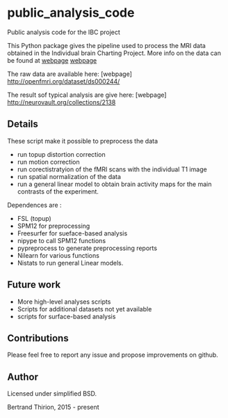 # public_analysis_code
Public analysis code for the IBC project

This Python package gives the pipeline used to process the MRI data obtained in
the Individual brain Charting Project. More info on the data can be found at
[webpage](http://github.com/hbp-brain-charting/public_protocols)
[webpage](http://project.inria.fr/IBC/)

The raw data are available here:
[webpage] http://openfmri.org/dataset/ds000244/

The result sof typical analysis are give here:
[webpage] http://neurovault.org/collections/2138

## Details

These script make it possible to preprocess the data
* run topup distortion correction
* run motion correction
* run corectistratyion of the fMRI scans with the individual T1 image
* run spatial normalization of the data
* run a general linear model to obtain brain activity maps for the main contrasts of the experiment.

Dependences are :
* FSL (topup)
* SPM12 for preprocessing
* Freesurfer for sueface-based analysis
* nipype to call SPM12 functions
* pypreprocess to generate preprocessing reports
* Nilearn for various functions
* Nistats to run general Linear models.

## Future work

- More high-level analyses scripts
- Scripts for additional datasets not yet available
- scripts for surface-based analysis

## Contributions

Please feel free to report any issue and propose improvements on github.

## Author

Licensed under simplified BSD.

Bertrand Thirion, 2015 - present
